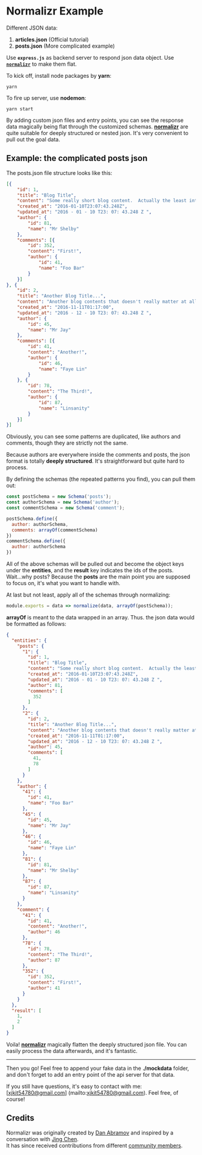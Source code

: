 # Normalizr Example
Different JSON data:

1. __articles.json__ (Official tutorial)
2. __posts.json__ (More complicated example)

Use __``express.js``__ as backend server to respond json data object. Use [__``normalizr``__](https://github.com/paularmstrong/normalizr) to make them flat.

To kick off, install node packages by __yarn__:
```
yarn
```
To fire up server, use __nodemon__:
```
yarn start
```

By adding custom json files and entry points, you can see the response data magically being flat through the customized schemas. [__normalizr__](https://github.com/paularmstrong/normalizr) are quite suitable for deeply structured or nested json. It's very convenient to pull out the goal data.

## Example: the complicated posts json
The posts.json file structure looks like this:

```json
[{
    "id": 1,
    "title": "Blog Title",
    "content": "Some really short blog content.  Actually the least interesting post ever",
    "created_at": "2016-01-10T23:07:43.248Z",
    "updated_at": "2016 - 01 - 10 T23: 07: 43.248 Z ",
    "author": {
        "id": 81,
        "name": "Mr Shelby"
    },
    "comments": [{
        "id": 352,
        "content": "First!",
        "author": {
            "id": 41,
            "name": "Foo Bar"
        }
    }]
}, {
    "id": 2,
    "title": "Another Blog Title...",
    "content": "Another blog contents that doesn't really matter at all",
    "created_at": "2016-11-11T01:17:00",
    "updated_at": "2016 - 12 - 10 T23: 07: 43.248 Z ",
    "author": {
        "id": 45,
        "name": "Mr Jay"
    },
    "comments": [{
        "id": 41,
        "content": "Another!",
        "author": {
            "id": 46,
            "name": "Faye Lin"
        }
    }, {
        "id": 78,
        "content": "The Third!",
        "author": {
            "id": 87,
            "name": "Linsanity"
        }
    }]
}]
```

Obviously, you can see some patterns are duplicated, like authors and comments, though they are strictly not the same.

Because authors are everywhere inside the comments and posts, the json format is totally __deeply structured__. It's straightforward but quite hard to process.

By defining the schemas (the repeated patterns you find), you can pull them out:

```javascript
const postSchema = new Schema('posts');
const authorSchema = new Schema('author');
const commentSchema = new Schema('comment');

postSchema.define({
  author: authorSchema,
  comments: arrayOf(commentSchema)
})
commentSchema.define({
  author: authorSchema
})
```

All of the above schemas will be pulled out and become the object keys under the __entities__, and the __result__ key indicates the ids of the posts. Wait...why posts? Because the __posts__ are the main point you are supposed to focus on, it's what you want to handle with.

At last but not least, apply all of the schemas through normalizing:

```javascript
module.exports = data => normalize(data, arrayOf(postSchema));

```

__arrayOf__ is meant to the data wrapped in an array. Thus. the json data would be formatted as follows:

```json
{
  "entities": {
    "posts": {
      "1": {
        "id": 1,
        "title": "Blog Title",
        "content": "Some really short blog content.  Actually the least interesting post ever",
        "created_at": "2016-01-10T23:07:43.248Z",
        "updated_at": "2016 - 01 - 10 T23: 07: 43.248 Z ",
        "author": 81,
        "comments": [
          352
        ]
      },
      "2": {
        "id": 2,
        "title": "Another Blog Title...",
        "content": "Another blog contents that doesn't really matter at all",
        "created_at": "2016-11-11T01:17:00",
        "updated_at": "2016 - 12 - 10 T23: 07: 43.248 Z ",
        "author": 45,
        "comments": [
          41,
          78
        ]
      }
    },
    "author": {
      "41": {
        "id": 41,
        "name": "Foo Bar"
      },
      "45": {
        "id": 45,
        "name": "Mr Jay"
      },
      "46": {
        "id": 46,
        "name": "Faye Lin"
      },
      "81": {
        "id": 81,
        "name": "Mr Shelby"
      },
      "87": {
        "id": 87,
        "name": "Linsanity"
      }
    },
    "comment": {
      "41": {
        "id": 41,
        "content": "Another!",
        "author": 46
      },
      "78": {
        "id": 78,
        "content": "The Third!",
        "author": 87
      },
      "352": {
        "id": 352,
        "content": "First!",
        "author": 41
      }
    }
  },
  "result": [
    1,
    2
  ]
}
```

Voila! [__normalizr__](https://github.com/paularmstrong/normalizr) magically flatten the deeply structured json file. You can easily process the data afterwards, and it's fantastic.

---
Then you go! Feel free to append your fake data in the __./mockdata__ folder, and don't forget to add an entry point of the api server for that data.

If you still have questions, it's easy to contact with me: [xjkit54780@gmail.com] (mailto:xjkit54780@gmail.com). Feel free, of course!

## Credits

Normalizr was originally created by [Dan Abramov](http://github.com/gaearon) and inspired by a conversation with [Jing Chen](https://twitter.com/jingc).  
It has since received contributions from different [community members](https://github.com/gaearon/normalizr/graphs/contributors).
